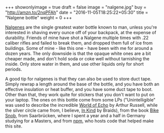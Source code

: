+++
showonlyimage = true
draft = false
image = "nalgene.jpg"
buy = "http://amzn.to/2nqPFAh"
date = "2016-11-05T18:25:22+05:30"
title = "Nalgene bottle"
weight = 0
+++

[Nalgenes](http://amzn.to/2nqPFAh) are the single greatest water bottle known to man, unless you're interested in shaving every ounce off of your backpack, at the expense of durability. Friends of mine have shot a Nalgene multiple times with .22 caliber rifles and failed to break them, and dropped them full of ice from buildings. Some of mine - like this one - have been with me for around a dozen years. The only downside is that the opaque white ones are a bit cheaper made, and don't hold soda or coke well without tarnishing the inside. Only store water in them, and use other liquids only for short periods.

A good tip for nalgenes is that they can also be used to store duct tape. Simply rewrap a length around the base of the bottle, and you have both an effective insulation or heat buffer, and you have some duct tape to boot. Other than that, they work quite for stickers that you don't want to put on your laptop. The ones on this bottle come from some LPs ("Unintelligible" was used to describe the incredible [World of Echo](http://amzn.to/2nlJmw5) by Arthur Russell, while the silver circle came from, I believe, [In Kind](http://amzn.to/2n7qQFT) by Braids), from the book [Bike Snob](http://amzn.to/2nlQSHq), from Saarbrücken, where I spent a year and a half in Germany studying for a Masters, and from [npm](https://npmjs.com), who hosts code that helped make this site.
